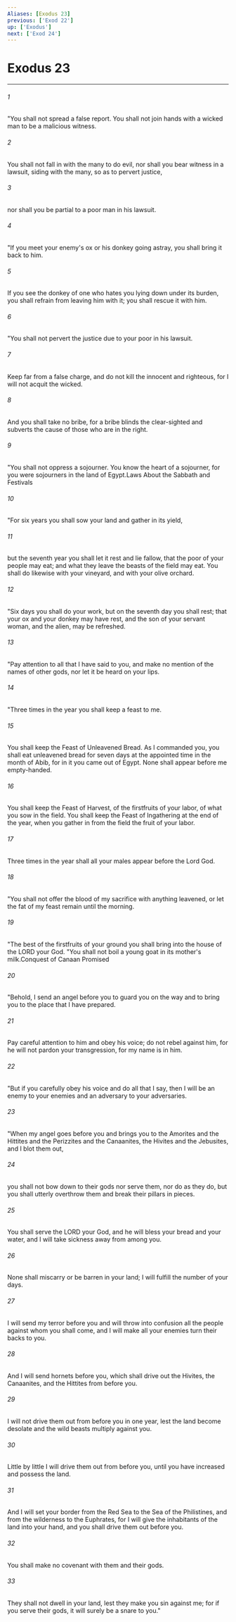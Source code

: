 ```yaml
---
Aliases: [Exodus 23]
previous: ['Exod 22']
up: ['Exodus']
next: ['Exod 24']
---
```

# Exodus 23

***

 

###### 1 
"You shall not spread a false report. You shall not join hands with a wicked man to be a malicious witness. 
 

###### 2 
You shall not fall in with the many to do evil, nor shall you bear witness in a lawsuit, siding with the many, so as to pervert justice, 
 

###### 3 
nor shall you be partial to a poor man in his lawsuit.
 
 

###### 4 
"If you meet your enemy's ox or his donkey going astray, you shall bring it back to him. 
 

###### 5 
If you see the donkey of one who hates you lying down under its burden, you shall refrain from leaving him with it; you shall rescue it with him.
 
 

###### 6 
"You shall not pervert the justice due to your poor in his lawsuit. 
 

###### 7 
Keep far from a false charge, and do not kill the innocent and righteous, for I will not acquit the wicked. 
 

###### 8 
And you shall take no bribe, for a bribe blinds the clear-sighted and subverts the cause of those who are in the right.
 
 

###### 9 
"You shall not oppress a sojourner. You know the heart of a sojourner, for you were sojourners in the land of Egypt.Laws About the Sabbath and Festivals
 
 

###### 10 
"For six years you shall sow your land and gather in its yield, 
 

###### 11 
but the seventh year you shall let it rest and lie fallow, that the poor of your people may eat; and what they leave the beasts of the field may eat. You shall do likewise with your vineyard, and with your olive orchard.
 
 

###### 12 
"Six days you shall do your work, but on the seventh day you shall rest; that your ox and your donkey may have rest, and the son of your servant woman, and the alien, may be refreshed.
 
 

###### 13 
"Pay attention to all that I have said to you, and make no mention of the names of other gods, nor let it be heard on your lips.
 
 

###### 14 
"Three times in the year you shall keep a feast to me. 
 

###### 15 
You shall keep the Feast of Unleavened Bread. As I commanded you, you shall eat unleavened bread for seven days at the appointed time in the month of Abib, for in it you came out of Egypt. None shall appear before me empty-handed. 
 

###### 16 
You shall keep the Feast of Harvest, of the firstfruits of your labor, of what you sow in the field. You shall keep the Feast of Ingathering at the end of the year, when you gather in from the field the fruit of your labor. 
 

###### 17 
Three times in the year shall all your males appear before the Lord God.
 
 

###### 18 
"You shall not offer the blood of my sacrifice with anything leavened, or let the fat of my feast remain until the morning.
 
 

###### 19 
"The best of the firstfruits of your ground you shall bring into the house of the LORD your God.
 "You shall not boil a young goat in its mother's milk.Conquest of Canaan Promised
 
 

###### 20 
"Behold, I send an angel before you to guard you on the way and to bring you to the place that I have prepared. 
 

###### 21 
Pay careful attention to him and obey his voice; do not rebel against him, for he will not pardon your transgression, for my name is in him.
 
 

###### 22 
"But if you carefully obey his voice and do all that I say, then I will be an enemy to your enemies and an adversary to your adversaries.
 
 

###### 23 
"When my angel goes before you and brings you to the Amorites and the Hittites and the Perizzites and the Canaanites, the Hivites and the Jebusites, and I blot them out, 
 

###### 24 
you shall not bow down to their gods nor serve them, nor do as they do, but you shall utterly overthrow them and break their pillars in pieces. 
 

###### 25 
You shall serve the LORD your God, and he will bless your bread and your water, and I will take sickness away from among you. 
 

###### 26 
None shall miscarry or be barren in your land; I will fulfill the number of your days. 
 

###### 27 
I will send my terror before you and will throw into confusion all the people against whom you shall come, and I will make all your enemies turn their backs to you. 
 

###### 28 
And I will send hornets before you, which shall drive out the Hivites, the Canaanites, and the Hittites from before you. 
 

###### 29 
I will not drive them out from before you in one year, lest the land become desolate and the wild beasts multiply against you. 
 

###### 30 
Little by little I will drive them out from before you, until you have increased and possess the land. 
 

###### 31 
And I will set your border from the Red Sea to the Sea of the Philistines, and from the wilderness to the Euphrates, for I will give the inhabitants of the land into your hand, and you shall drive them out before you. 
 

###### 32 
You shall make no covenant with them and their gods. 
 

###### 33 
They shall not dwell in your land, lest they make you sin against me; for if you serve their gods, it will surely be a snare to you."
 

